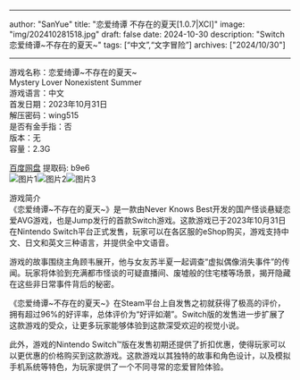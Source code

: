 
---
author: "SanYue"
title: "恋爱绮谭 不存在的夏天[1.0.7|XCI]"
image: "img/202410281518.jpg"
draft: false
date: 2024-10-30
description: "Switch 恋爱绮谭~不存在的夏天~"
tags: [“中文”,“文字冒险”]
archives: ["2024/10/30"]

---

游戏名称：恋爱绮谭~不存在的夏天~   
Mystery Lover Nonexistent Summer    
游戏语言：中文  
首发日期：2023年10月31日  
解压密码：wing515  
是否有金手指：否  
版本：无   
容量：2.3G

[百度网盘](https://pan.baidu.com/s/1vNxOdZE3ljFPYlfuzZhM-A) 提取码: b9e6  
![图片1](img/d1047b45.jpg)![图片2](img/c5627419e50.jpg)![图片3](img/4a04ba1c667963.jpg)  

游戏简介  
《恋爱绮谭~不存在的夏天~》是一款由Never Knows Best开发的国产怪谈悬疑恋爱AVG游戏，也是Jump发行的首款Switch游戏。这款游戏已于2023年10月31日在Nintendo Switch平台正式发售，玩家可以在各区服的eShop购买，游戏支持中文、日文和英文三种语言，并提供全中文语音。

游戏的故事围绕主角顾韦展开，他与女友苏半夏一起调查“虚拟偶像消失事件”的传闻。玩家将体验到充满都市怪谈的可疑直播间、废墟般的住宅楼等场景，揭开隐藏在这些非日常事件背后的秘密。

《恋爱绮谭~不存在的夏天~》在Steam平台上自发售之初就获得了极高的评价，拥有超过96%的好评率，总体评价为“好评如潮”。Switch版的发售进一步扩展了这款游戏的受众，让更多玩家能够体验到这款深受欢迎的视觉小说。

此外，游戏的Nintendo Switch™版在发售初期还提供了折扣优惠，使得玩家可以以更优惠的价格购买到这款游戏。这款游戏以其独特的故事和角色设计，以及模拟手机系统等特色，为玩家提供了一个不同寻常的恋爱冒险体验。
